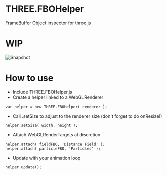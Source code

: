 # THREE.FBOHelper
FrameBuffer Object inspector for three.js

# WIP

![Snapshot](https://raw.githubusercontent.com/spite/THREE.FBOHelper/master/about/snapshot.jpg "Snapshot")

# How to use

- Include THREE.FBOHelper.js
- Create a helper linked to a WebGLRenderer
```
var helper = new THREE.FBOHelper( renderer );
````
- Call .setSize to adjust to the renderer size (don't forget to do onResize!)
```
helper.setSize( width, height );
```
- Attach WebGLRenderTargets at discretion
```
helper.attach( fieldFBO, 'Distance Field' );
helper.attach( particleFBO, 'Particles' );
```
- Update with your animation loop
```
helper.update();
```
